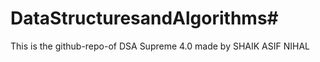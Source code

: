 # DataStructuresandAlgorithms#
 This is the github-repo-of DSA Supreme 4.0 made by SHAIK ASIF NIHAL
